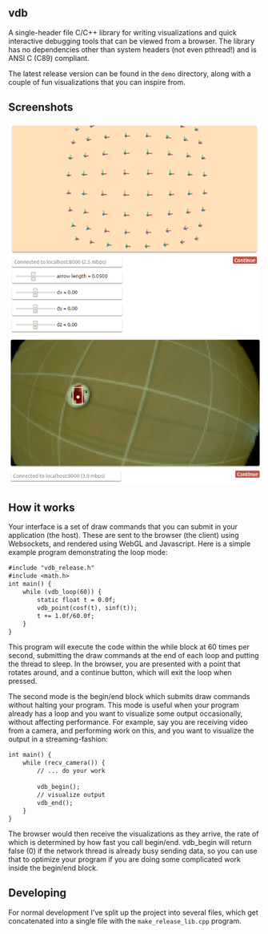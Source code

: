 ## vdb

A single-header file C/C++ library for writing visualizations and quick interactive debugging tools that can be viewed from a browser. The library has no dependencies other than system headers (not even pthread!) and is ANSI C (C89) compliant.

The latest release version can be found in the `demo` directory, along with a couple of fun visualizations that you can inspire from.

## Screenshots

![](img/demo1.png)
![](img/demo2.png)

## How it works

Your interface is a set of draw commands that you can submit in your application (the host). These are sent to the browser (the client) using Websockets, and rendered using WebGL and Javascript. Here is a simple example program demonstrating the loop mode:

    #include "vdb_release.h"
    #include <math.h>
    int main() {
        while (vdb_loop(60)) {
            static float t = 0.0f;
            vdb_point(cosf(t), sinf(t));
            t += 1.0f/60.0f;
        }
    }

This program will execute the code within the while block at 60 times per second, submitting the draw commands at the end of each loop and putting the thread to sleep. In the browser, you are presented with a point that rotates around, and a continue button, which will exit the loop when pressed.

The second mode is the begin/end block which submits draw commands without halting your program. This mode is useful when your program already has a loop and you want to visualize some output occasionally, without affecting performance. For example, say you are receiving video from a camera, and performing work on this, and you want to visualize the output in a streaming-fashion:

    int main() {
        while (recv_camera()) {
            // ... do your work

            vdb_begin();
            // visualize output
            vdb_end();
        }
    }

The browser would then receive the visualizations as they arrive, the rate of which is determined by how fast you call begin/end. vdb_begin will return false (0) if the network thread is already busy sending data, so you can use that to optimize your program if you are doing some complicated work inside the begin/end block.

## Developing

For normal development I've split up the project into several files, which get concatenated into a single file with the `make_release_lib.cpp` program.

